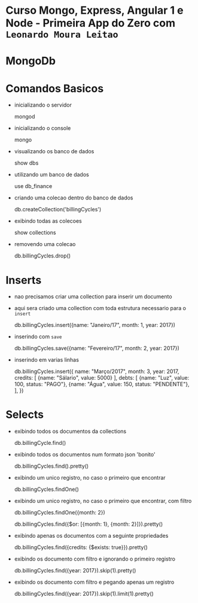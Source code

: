 # Curso Mongo, Express, Angular 1 e Node - Primeira App do Zero com `Leonardo Moura Leitao`

# MongoDb

# Comandos Basicos

* inicializando o servidor 

    mongod

* inicializando o console 

    mongo

* visualizando os banco de dados

    show dbs

* utilizando um banco de dados

    use db_finance

* criando uma colecao dentro do banco de dados

    db.createCollection('billingCycles')      

* exibindo todas as colecoes

    show collections

* removendo uma colecao    

    db.billingCycles.drop()

# Inserts

* nao precisamos criar uma collection para inserir um documento
* aqui sera criado uma collection com toda estrutura necessario para o `insert`

    db.billingCycles.insert({name: "Janeiro/17", month: 1, year: 2017})

* inserindo com `save`

    db.billingCycles.save({name: "Fevereiro/17", month: 2, year: 2017})

* inserindo em varias linhas

    db.billingCycles.insert({ 
        name: "Março/2017", month: 3, year: 2017, 
        credits: [ 
            {name: "Sálario", value: 5000} 
        ], 
        debts: [ 
            {name: "Luz", value: 100, status: "PAGO"}, 
            {name: "Água", value: 150, status: "PENDENTE"}, 
        ], 
    })

# Selects

* exibindo todos os documentos da collections

    db.billingCycle.find()

* exibindo todos os documentos num formato json 'bonito'        

    db.billingCycles.find().pretty()

* exibindo um unico registro, no caso o primeiro que encontrar

    db.billingCycles.findOne()    

* exibindo um unico registro, no caso o primeiro que encontrar, com filtro

    db.billingCycles.findOne({month: 2})

    db.billingCycles.find({$or: [{month: 1}, {month: 2}]}).pretty()

* exibindo apenas os documentos com a seguinte propriedades

    db.billingCycles.find({credits: {$exists: true}}).pretty()    

* exibindo os documento com filtro e ignorando o primeiro registro

    db.billingCycles.find({year: 2017}).skip(1).pretty()    

* exibindo os documento com filtro e pegando apenas um registro

    db.billingCycles.find({year: 2017}).skip(1).limit(1).pretty()